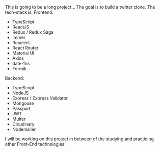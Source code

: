 This is going to be a long project...
The goal is to build a twitter clone.
The tech-stack is:
Frontend:
- TypeScript
- ReactJS
- Redux / Redux Saga
- Immer
- Reselect
- React Router
- Material UI
- Axios
- date-fns
- Formik

Backend:
- TypeScript
- NodeJS
- Express / Express Validator
- Mongoose
- Passport
- JWT
- Multer
- Cloudinary
- Nodemailer


I will be working on this project in between of the studying and practicing other Front-End technologies
